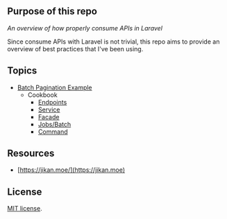 ## Purpose of this repo

_An overview of how properly consume APIs in Laravel_

Since consume APIs with Laravel is not trivial, this repo aims to provide an overview of best practices that I've been using. 

## Topics

- [Batch Pagination Example](#)
  - Cookbook
    - [Endpoints](#)
    - [Service](#)
    - [Facade](#)
    - [Jobs/Batch](#)
    - [Command](#)

## Resources

- [https://jikan.moe/](https://jikan.moe)

## License

[MIT license](https://opensource.org/licenses/MIT).
